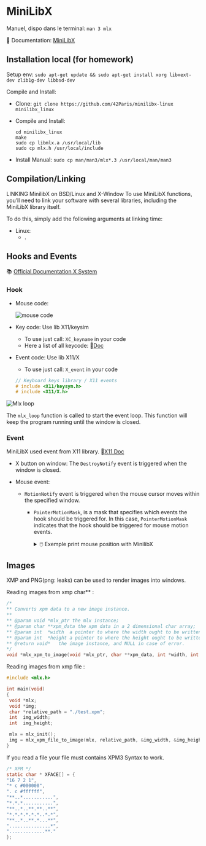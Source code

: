 # MiniLibX

Manuel, dispo dans le terminal: `man 3 mlx`

📑 Documentation: [MiniLibX](https://harm-smits.github.io/42docs/libs/minilibx.html)

## Installation local (for homework)

Setup env: `sudo apt-get update && sudo apt-get install xorg libxext-dev zlib1g-dev libbsd-dev`

Compile and Install:

- Clone: `git clone https://github.com/42Paris/minilibx-linux minilibx_linux`
- Compile and Install:

  ```code
  cd minilibx_linux
  make
  sudo cp libmlx.a /usr/local/lib
  sudo cp mlx.h /usr/local/include
  ```

- Install Manual: `sudo cp man/man3/mlx*.3 /usr/local/man/man3`

## Compilation/Linking

LINKING MinilibX on BSD/Linux and X-Window To use MiniLibX functions, you’ll need to link your software with several libraries, including the MiniLibX library itself.

To do this, simply add the following arguments at linking time:

- Linux:
  - .

## Hooks and Events

📚 [Official Documentation X System](https://www.x.org/releases/X11R7.6/doc/xproto/x11protocol.html)

### Hook

- Mouse code:
  
  ![mouse code](https://harm-smits.github.io/42docs/libs/minilibx/res/mouse-schema.png)
- Key code: Use lib X11/keysim
  - To use just call: `XC_keyname` in your code
  - Here a list of all keycode:  🔗[Doc](https://www.oreilly.com/library/view/xlib-reference-manual/9780937175262/16_appendix-h.html)
- Event code: Use lib X11/X
  - To use just call: `X_event` in your code

  ```c
  // Keyboard keys library / X11 events
  # include <X11/keysym.h>
  # include <X11/X.h>
  ```

![Mlx loop](https://firebasestorage.googleapis.com/v0/b/aurelienbrabant-com.appspot.com/o/blog%2Fevents-with-the-minilibx%2Fmlx-loop-flowchart.webp?alt=media&token=cdd0424a-a8c7-4527-8782-f67c4419bbff)

The `mlx_loop` function is called to start the event loop. This function will keep the program running until the window is closed.

### Event

MiniLibX used event from X11 library. 🔗[X11 Doc](https://tronche.com/gui/x/xlib/events/)

- X button on window: The `DestroyNotify` event is triggered when the window is closed.

- Mouse event:
  - `MotionNotify` event is triggered when the mouse cursor moves within the specified window.
    - `PointerMotionMask`, is a mask that specifies which events the hook should be triggered for. In this case, `PointerMotionMask` indicates that the hook should be triggered for mouse motion events.

      <details>
      <summary> 🖱️ Exemple print mouse position with MinilibX</summary>

      ```c
      #include "../mlx/mlx.h"
      #include "../libft/Includes/libft.h"
      #include <X11/X.h>

      typedef struct s_fractol
      {
        void *mlx;
        void *win;
        int  mouse_x;
        int  mouse_y;
      } t_fractol;

      int ft_test(int mouse_x, int mouse_y, t_fractol *fractol)
      {
        mlx_mouse_get_pos(fractol->mlx, fractol->win, &mouse_x, \
          &mouse_y);
        fractol->mouse_x = mouse_x;
        fractol->mouse_y = mouse_y;
        static int i = 0;
        i++;
        ft_printf("test %i | mouse x: %i mouse y: %i\n", i, \
          fractol->mouse_x, fractol->mouse_y);
        return (0);
      }

      int ft_exit(t_fractol *fractol)
      {
        mlx_destroy_window(fractol->mlx, fractol->win);
        mlx_destroy_display(fractol->mlx);
        free(fractol->mlx);
        exit(0);
        return (0);
      }

      int main()
      {
        t_fractol fractol;

        fractol.mlx = mlx_init();
        if (!fractol.mlx)
        {
          mlx_destroy_display(fractol.mlx);
          free(fractol.mlx);
          return(1);
        }
        fractol.win = mlx_new_window(fractol.mlx, 500, 500, "test");
        mlx_hook(fractol.win, MotionNotify, PointerMotionMask, ft_test, &fractol);
        mlx_hook(fractol.win, DestroyNotify, NoEventMask, ft_exit, &fractol);

        mlx_loop(fractol.mlx);
        ft_exit(&fractol);
        return (0);
      }
      ```

      </details>

## Images

XMP and PNG(png: leaks) can be used to render images into windows.

Reading images from xmp char** :

```c
/*
** Converts xpm data to a new image instance.
**
** @param void *mlx_ptr the mlx instance;
** @param char **xpm_data the xpm data in a 2 dimensional char array;
** @param int  *width  a pointer to where the width ought to be written;
** @param int  *height a pointer to where the height ought to be written;
** @return void*   the image instance, and NULL in case of error.
*/
void *mlx_xpm_to_image(void *mlx_ptr, char **xpm_data, int *width, int *height);
```

Reading images from xmp file :

```c
#include <mlx.h>

int main(void)
{
 void *mlx;
 void *img;
 char *relative_path = "./test.xpm";
 int  img_width;
 int  img_height;

 mlx = mlx_init();
 img = mlx_xpm_file_to_image(mlx, relative_path, &img_width, &img_height);
}
```

If you read a file your file must contains XPM3 Syntax to work.

```c
/* XPM */
static char * XFACE[] = {
"16 7 2 1",
"* c #000000",
". c #ffffff",
"**..*...........",
"*.*.*...........",
"**..*..**.**..**",
"*.*.*.*.*.*..*.*",
"**..*..**.*...**",
"...............*",
".............**."
};
```
